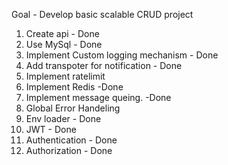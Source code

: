 Goal - Develop basic scalable CRUD project

1. Create api - Done
2. Use MySql - Done
3. Implement Custom logging mechanism - Done
4. Add transpoter for notification - Done
5. Implement ratelimit
6. Implement Redis -Done
7. Implement message queing. -Done
8. Global Error Handeling
9. Env loader - Done
10. JWT - Done
11. Authentication - Done
12. Authorization - Done
